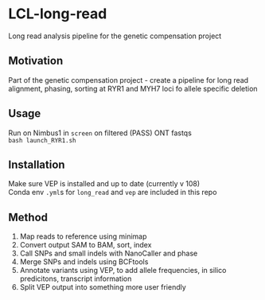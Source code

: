# LCL-long-read
Long read analysis pipeline for the genetic compensation project

## Motivation
Part of the genetic compensation project - create a pipeline for long read alignment, phasing, sorting at RYR1 and MYH7 loci fo allele specific deletion

## Usage
Run on Nimbus1 in `screen` on filtered (PASS) ONT fastqs \
`bash launch_RYR1.sh`

## Installation
Make sure VEP is installed and up to date (currently v 108) \
Conda env `.yml`s for `long_read` and `vep` are included in this repo

## Method
1. Map reads to reference using minimap
2. Convert output SAM to BAM, sort, index
3. Call SNPs and small indels with NanoCaller and phase
4. Merge SNPs and indels using BCFtools
5. Annotate variants using VEP, to add allele frequencies, in silico predicitons, transcript information
6. Split VEP output into something more user friendly
